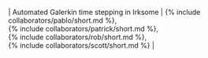 | Automated Galerkin time stepping in Irksome | {% include collaborators/pablo/short.md %}, <br> {% include collaborators/patrick/short.md %}, <br> {% include collaborators/rob/short.md %}, <br> {% include collaborators/scott/short.md %} |
